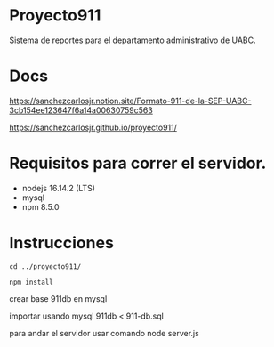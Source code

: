 # Proyecto911
Sistema de reportes para el departamento administrativo de UABC.

# Docs
https://sanchezcarlosjr.notion.site/Formato-911-de-la-SEP-UABC-3cb154ee123647f6a14a00630759c563

https://sanchezcarlosjr.github.io/proyecto911/

# Requisitos para correr el servidor.

* nodejs 16.14.2 (LTS)
* mysql
* npm 8.5.0

# Instrucciones


```
cd ../proyecto911/
```

```
npm install
```

crear base 911db en mysql


importar usando mysql 911db < 911-db.sql


para andar el servidor usar comando
node server.js
